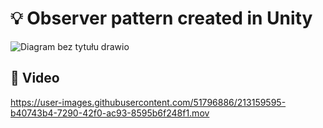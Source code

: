 # :bulb: Observer pattern created in Unity

![Diagram bez tytułu drawio](https://user-images.githubusercontent.com/51796886/213157776-bc8ba151-ea42-406a-acec-8e3568cbc7d5.png)

## :vhs: Video 
https://user-images.githubusercontent.com/51796886/213159595-b40743b4-7290-42f0-ac93-8595b6f248f1.mov

